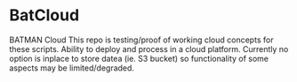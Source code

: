 # BatCloud
BATMAN Cloud
This repo is testing/proof of working cloud concepts for these scripts. Ability to deploy and process in a cloud platform. Currently no option is inplace to store datea (ie. S3 bucket) so functionality of some aspects may be limited/degraded. 
